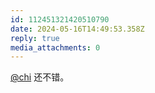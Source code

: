 ```yaml
---
id: 112451321420510790
date: 2024-05-16T14:49:53.358Z
reply: true
media_attachments: 0
---
```


[@chi](https://miantiao.me/users/chi) 还不错。

